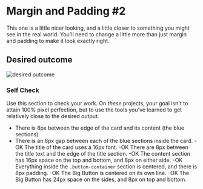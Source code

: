 # Margin and Padding #2

This one is a little nicer looking, and a little closer to something you might see in the real world. You'll need to change a little more than just margin and padding to make it look exactly right.

## Desired outcome
![desired outcome](./desired-outcome.png)

### Self Check
Use this section to check your work. On _these_ projects, your goal isn't to attain 100% pixel perfection, but to use the tools you've learned to get relatively close to the desired output.

- There is 8px between the edge of the card and its content (the blue sections).
- There is an 8px gap between each of the blue sections inside the card.
-OK The title of the card uses a 16px font.
-OK There are 8px between the title text and the edge of the title section.
-OK The content section has 16px space on the top and bottom, and 8px on either side.
-OK Everything inside the `.button-container` section is centered, and there is 8px padding.
-OK The Big Button is centered on its own line.
-OK The Big Button has 24px space on the sides, and 8px on top and bottom.
